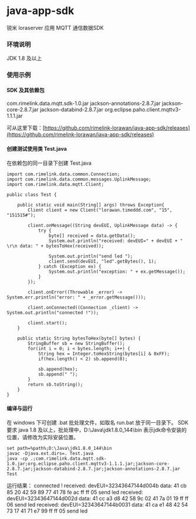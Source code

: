 # java-app-sdk
锐米 loraserver 应用 MQTT 通信数据SDK

### 环境说明
JDK 1.8 及以上

### 使用示例
#### SDK 及其依赖包
com.rimelink.data.mqtt.sdk-1.0.jar
jackson-annotations-2.8.7.jar
jackson-core-2.8.7.jar
jackson-databind-2.8.7.jar
org.eclipse.paho.client.mqttv3-1.1.1.jar

可从这里下载：[https://github.com/rimelink-lorawan/java-app-sdk/releases](https://github.com/rimelink-lorawan/java-app-sdk/releases)

#### 创建测试使用类 Test.java
在依赖包的同一目录下创建 Test.java
```
import com.rimelink.data.common.Connection;
import com.rimelink.data.common.messages.UplinkMessage;
import com.rimelink.data.mqtt.Client;

public class Test {

	public static void main(String[] args) throws Exception{
		Client client = new Client("lorawan.timeddd.com", "15", "151515#");

		client.onMessage((String devEUI, UplinkMessage data) -> {
			try {
				byte[] received = data.getData();
				System.out.println("received: devEUI=" + devEUI + " \r\n data: " + bytesToHex(received));

				System.out.println("send led ");
				client.send(devEUI, "led".getBytes(), 1);
			} catch (Exception ex) {
				System.out.println("exception: " + ex.getMessage());
			}
		});

		client.onError((Throwable _error) -> System.err.println("error: " + _error.getMessage()));

		client.onConnected((Connection _client) -> System.out.println("connected !"));

		client.start();
	}
 
	public static String bytesToHex(byte[] bytes) {  
	    StringBuffer sb = new StringBuffer();  
	    for(int i = 0; i < bytes.length; i++) {  
	        String hex = Integer.toHexString(bytes[i] & 0xFF);  
	        if(hex.length() < 2) sb.append(0);  
            
	        sb.append(hex);
	        sb.append(" ");  
	    }  
	    return sb.toString();  
	} 
}
```

#### 编译与运行
在 windows 下可创建 .bat 批处理文件，如取名 run.bat 放于同一目录下。
SDK 要求 java 1.8 及以上，批处理中，D:\Java\jdk1.8.0_144\bin 表示jdk命令安装的位置，请修改为实际安装位置。
```
set path=%path%;D:\Java\jdk1.8.0_144\bin
javac -Djava.ext.dirs=. Test.java
java -cp .;com.rimelink.data.mqtt.sdk-1.0.jar;org.eclipse.paho.client.mqttv3-1.1.1.jar;jackson-core-2.8.7.jar;jackson-databind-2.8.7.jar;jackson-annotations-2.8.7.jar Test
```
运行结果：
connected !
received: devEUI=32343647144d004b
 data: 41 cb 85 20 42 59 89 77 41 78 fe ac ff ff 05
send led
received: devEUI=32343647144d002d
 data: 41 cc a3 d8 42 58 9c 02 41 7a 01 19 ff ff 06
send led
received: devEUI=32343647144b0031
 data: 41 ca e1 48 42 54 73 17 41 71 e7 99 ff ff 05
send led

